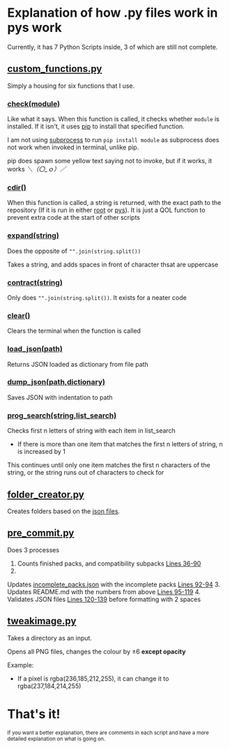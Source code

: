# Explanation of how .py files work in pys work

Currently, it has 7 Python Scripts inside, 3 of which are still not complete.

## [custom_functions.py](https://github.com/NSPC911/Bedrock-Tweaks-Base/blob/main/pys/custom_functions.py)

Simply a housing for six functions that I use.

### [check(module)](https://github.com/NSPC911/Bedrock-Tweaks-Base/blob/main/pys/custom_functions.py#L10-L23)

Like what it says. When this function is called, it checks whether `module` is installed. If it isn't, it
uses [pip](https://pypi.org/project/pip/) to install that specified function.

I am not using [subprocess](https://docs.python.org/3/library/subprocess.html) to run `pip install module` as subprocess
does not work when invoked in terminal, unlike pip.

pip does spawn some yellow text saying not to invoke, but if it works, it works _＼（〇_ｏ）／_

### [cdir()](https://github.com/NSPC911/Bedrock-Tweaks-Base/blob/main/pys/custom_functions.py#L32-L42)

When this function is called, a string is returned, with the exact path to the repository (If it is run in
either [root](https://github.com/NSPC911/Bedrock-Tweaks-Base/tree/main)
or [pys](https://github.com/NSPC911/Bedrock-Tweaks-Base/tree/main/pys)).
It is just a QOL function to prevent extra code at the start of other scripts

### [expand(string)](https://github.com/NSPC911/Bedrock-Tweaks-Base/blob/main/pys/custom_functions.py#L52-L61)

Does the opposite of `"".join(string.split())`

Takes a string, and adds spaces in front of character thsat are uppercase

### [contract(string)](https://github.com/NSPC911/Bedrock-Tweaks-Base/blob/main/pys/custom_functions.py#L65-L66)

Only does `"".join(string.split())`. It exists for a neater code

### [clear()](https://github.com/NSPC911/Bedrock-Tweaks-Base/blob/main/pys/custom_functions.py#L70-L76)

Clears the terminal when the function is called

### [load_json(path)](https://github.com/NSPC911/Bedrock-Tweaks-Base/blob/main/pys/custom_functions.py#L80-L89)

Returns JSON loaded as dictionary from file path

### [dump_json(path,dictionary)](https://github.com/NSPC911/Bedrock-Tweaks-Base/blob/main/pys/custom_functions.py#L93-L96)

Saves JSON with indentation to path

### [prog_search(string,list_search)](https://github.com/NSPC911/Bedrock-Tweaks-Base/blob/main/pys/custom_functions.py#L99-L132)

Checks first n letters of string with each item in list_search

- If there is more than one item that matches the first n letters of string, n is increased by 1

This continues until only one item matches the first n characters of the string, or the string runs out of characters to
check for

## [folder_creator.py](https://github.com/NSPC911/Bedrock-Tweaks-Base/blob/main/pys/folder_creator.py)

Creates folders based on the [json files](https://github.com/NSPC911/Bedrock-Tweaks-Base/tree/jsons/packs).

## [pre_commit.py](https://github.com/NSPC911/Bedrock-Tweaks-Base/blob/main/pys/pre_commit.py)

Does 3 processes

1. Counts finished packs, and compatibility
   subpacks [Lines 36-90](https://github.com/NSPC911/Bedrock-Tweaks-Base/blob/main/pys/pre_commit.py#L36-L90)
2.
Updates [incomplete_packs.json](https://github.com/NSPC911/Bedrock-Tweaks-Base/blob/main/jsons/others/incomplete_packs.json)
with the incomplete
packs [Lines 92-94](https://github.com/NSPC911/Bedrock-Tweaks-Base/blob/main/pys/pre_commit.py#L92-L94)
3. Updates README.md with the numbers from
   above [Lines 95-119](https://github.com/NSPC911/Bedrock-Tweaks-Base/blob/main/pys/pre_commit.py#L95-L119)
4. Validates JSON
   files [Lines 120-139](https://github.com/NSPC911/Bedrock-Tweaks-Base/blob/main/pys/pre_commit.py#L120-L139) before
   formatting with 2 spaces

## [tweakimage.py](https://github.com/NSPC911/Bedrock-Tweaks-Base/blob/main/pys/tweakimage.py)

Takes a directory as an input.

Opens all PNG files, changes the colour by ±6 **except opacity**

Example:

- If a pixel is rgba(236,185,212,255), it can change it to rgba(237,184,214,255)

# That's it!

<sub>If you want a better explanation, there are comments in each script and have a more detailed explanation on what is
going on.</sub>
